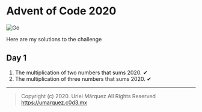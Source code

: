 # Advent of Code 2020

![Go](https://github.com/umarquez/advent-of-code-2020/workflows/Go/badge.svg)

Here are my solutions to the challenge

## Day 1

1. The multiplication of two numbers that sums 2020. ✔
2. The multiplication of three numbers that sums 2020. ✔

-----
> Copyright (c) 2020. Uriel Márquez All Rights Reserved
> https://umarquez.c0d3.mx